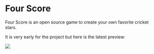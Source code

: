 # Four Score

Four Score is an open source game to create your own favorite cricket stars.

It is very early for the project but here is the latest preview:

![](https://github.com/four_score/previews/0.gif)
